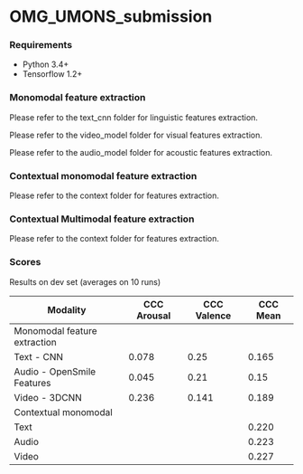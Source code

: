 # OMG_UMONS_submission


### Requirements
* Python 3.4+
* Tensorflow 1.2+



### Monomodal feature extraction

Please refer to the text_cnn folder for linguistic features extraction.

Please refer to the video_model folder for visual features extraction.

Please refer to the audio_model folder for acoustic features extraction.

### Contextual monomodal feature extraction

Please refer to the context folder for features extraction.

### Contextual Multimodal feature extraction

Please refer to the context folder for features extraction.

### Scores


Results on dev set (averages on 10 runs)

| Modality  | CCC Arousal | CCC Valence | CCC Mean |
| ------------- | ------------- |------------- |------------- |
|  Monomodal feature extraction   |  |  | |
| Text - CNN   | 0.078  | 0.25 | 0.165  |
| Audio - OpenSmile Features | 0.045 | 0.21 | 0.15  |
| Video - 3DCNN   | 0.236  | 0.141 | 0.189 |
|  Contextual monomodal   |  | | |
| Text   |   | | 0.220  |
| Audio |  |  | 0.223 |
| Video  |   |  | 0.227 |


